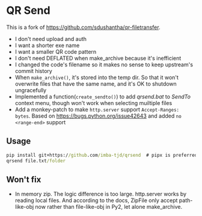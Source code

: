 # QR Send

This is a fork of https://github.com/sdushantha/qr-filetransfer.

* I don't need upload and auth
* I want a shorter exe name
* I want a smaller QR code pattern
* I don't need DEFLATED when make_archive because it's inefficient
* I changed the code's filename so it makes no sense to keep upstream's commit history
* When `make_archive()`, it's stored into the temp dir. So that it won't overwrite files that have the same name, and it's OK to shutdown ungracefully
* Implemented a function(`create_sendto()`) to add *qrsend.bat* to *SendTo* context menu, though won't work when selecting muiltiple files
* Add a monkey-patch to make `http.server` support `Accept-Ranges: bytes`. Based on https://bugs.python.org/issue42643 and added `no <range-end>` support

## Usage

```cmd
pip install git+https://github.com/imba-tjd/qrsend  # pipx is preferred
qrsend file.txt/folder
```

## Won't fix

* In memory zip. The logic difference is too large. http.server works by reading local files. And according to the docs, ZipFile only accept path-like-obj now rather than file-like-obj in Py2, let alone make_archive.
